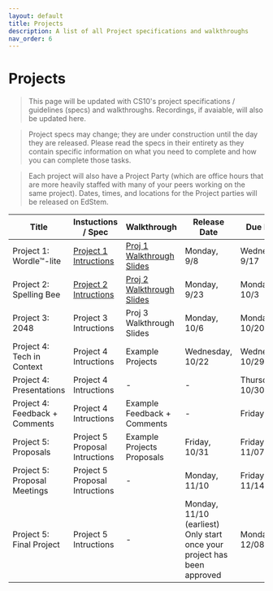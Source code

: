 ```yaml
---
layout: default
title: Projects
description: A list of all Project specifications and walkthroughs
nav_order: 6
---
```


# Projects

> This page will be updated with CS10's project specifications / guidelines (specs) and walkthroughs. Recordings, if avaiable, will also be updated here. 

> Project specs may change; they are under construction until the day they are released. Please read the specs in their entirety as they contain specific information on what you need to complete and how you can complete those tasks.

> Each project will also have a Project Party (which are office hours that are more heavily staffed with many of your peers working on the same project). Dates, times, and locations for the Project parties will be released on EdStem.

<table>
  <thead>
    <tr>
      <th>Title</th>
      <th>Instuctions / Spec</th>
      <th>Walkthrough</th>
      <th>Release Date</th>
      <th>Due Date</th>
    </tr>
  </thead>
  <tbody>
    <tr>
      <td>Project 1: Wordle™-lite</td>
      <td><a href="/fa25/projects/project1">Project 1 Intructions</a></td>
      <td><a href="https://drive.google.com/file/d/1liTxubkrh5-Vtp5CbQETI9BurAquIVSx/view?usp=sharing">Proj 1 Walkthrough Slides</a></td>
      <td>Monday, 9/8</td>
      <td>Wednesday, 9/17</td>
    </tr>
    <tr>
      <td>Project 2: Spelling Bee</td>
      <td><a href="/fa25/projects/project2">Project 2 Intructions</a></td>
      <!-- <td><a href="https://drive.google.com/file/d/1eJQpY5PpUwt3vesplElChY293NFQk4Vp/view">Proj 2 Walkthrough Slides</a></td> -->
      <td><a href="https://drive.google.com/file/d/1HXzSkplICnBcCwllj5ES4Ai10ylGgMrN/view?usp=sharing">Proj 2 Walkthrough Slides</a></td>
      <td>Monday, 9/23</td>
      <td>Monday, 10/3</td>
    </tr>
     <tr>
      <td>Project 3: 2048</td>
       <td>Project 3 Intructions</td>
      <!--<td><a href="https://drive.google.com/file/d/1koa1TbOmoDa5tiIEm6hohQjiMaWjLI1H/view?usp=sharing">Proj 3 Walkthrough Slides</a></td>-->
       <td>Proj 3 Walkthrough Slides</td>
      <td>Monday, 10/6</td>
      <td>Monday, 10/20</td>
    </tr>
    <tr>
      <td>Project 4: Tech in Context</td>
      <td>Project 4 Intructions</td>
      <!--<td><a href="https://drive.google.com/drive/folders/1Rr0uR3vTD9ch5qs6IaLWrtEILqh_mCzk?usp=sharing">Example Projects</a></td>--> <td>Example Projects</td>
      <td>Wednesday, 10/22</td>
      <td>Wednesday, 10/29</td>
    </tr>
    <tr>
      <td>Project 4: Presentations</td>
      <td>Project 4 Intructions</td>
      <td>-</td>
      <td>-</td>
      <td>Thursday, 10/30</td>
    </tr>
    <tr>
      <td>Project 4: Feedback + Comments</td>
      <td>Project 4 Intructions</td>
      <td>Example Feedback + Comments</td>
      <td>-</td>
      <td>Friday, 11/7</td>
    </tr>
    <tr>
      <td>Project 5: Proposals</td>
      <td>Project 5 Proposal Intructions</td>
      <td>Example Projects Proposals</td>
      <td>Friday, 10/31</td>
      <td>Friday, 11/07</td>
    </tr>
    <tr>
      <td>Project 5: Proposal Meetings</td>
      <td>Project 5 Proposal Intructions</td>
      <td>-</td>
      <td>Monday, 11/10</td>
      <td>Friday, 11/14</td>
    </tr>
    <tr>
      <td>Project 5: Final Project</td>
      <td>Project 5 Intructions</td>
      <td>-</td>
      <td>Monday, 11/10 (earliest)<br/>Only start once your project has been approved</td>
      <td>Monday, 12/08</td>
    </tr>
  </tbody>
</table> 



